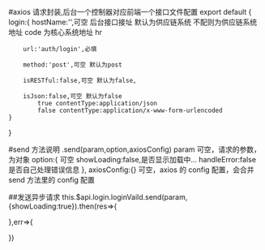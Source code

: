 #axios 请求封装,后台一个控制器对应前端一个接口文件配置
export default {
login:{
hostName:'',可空 后台接口接址 默认为供应链系统
不配则为供应链系统地址
code 为核心系统地址
hr

        url:'auth/login',必填

        method:'post',可空 默认为post

        isRESTful:false,可空 默认为false,

        isJson:false,可空 默认为false
            true contentType:application/json
            false contentType:application/x-www-form-urlencoded
    }

}

#send 方法说明
.send(param,option,axiosConfig)
param 可空，请求的参数，为对象
option:{ 可空
showLoading:false,是否显示加载中...
handleError:false 是否自己处理错误信息
},
axiosConfig:{} 可空，axios 的 config 配置，会合并 send 方法里的 config 配置

##发送异步请求
this.$api.login.loginVaild.send(param,{showLoading:true}).then(res=>{

},err=>{

})
